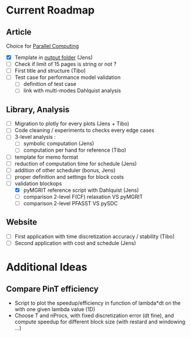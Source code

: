 # Current Roadmap

## Article

Choice for [Parallel Computing](https://www.sciencedirect.com/journal/parallel-computing)

- [x] Template in [output folder](./output/) (Jens)
- [ ] Check if limit of 15 pages is string or not ?
- [ ] First title and structure (Tibo)
- [ ] Test case for performance model validation
    - [ ] definition of test case
    - [ ] link with multi-modes Dahlquist analysis

## Library, Analysis

- [ ] Migration to plotly for every plots (Jens + Tibo)
- [ ] Code cleaning / experiments to checks every edge cases
- [ ] 3-level analysis :
    - [ ] symbolic computation (Jens)
    - [ ] computation per hand for reference (Tibo)
- [ ] template for memo format
- [ ] reduction of computation time for schedule (Jens)
- [ ] addition of other scheduler (bonus, Jens)
- [ ] proper definition and settings for block costs
- [ ] validation blockops
    - [x] pyMGRIT reference script with Dahlquist (Jens)
    - [ ] comparison 2-level F(CF) relaxation VS pyMGRIT
    - [ ] comparison 2-level PFASST VS pySDC

## Website

- [ ] First application with time discretization accuracy / stability (Tibo)
- [ ] Second application with cost and schedule (Jens)

# Additional Ideas

## Compare PinT efficiency

- Script to plot the speedup/efficiency in function of lambda*dt on the with one given lambda value (1D)
- Choose T and nProcs, with fixed discretization error (dt fine), and compute speedup for different block size (with restard and windowing ...)
